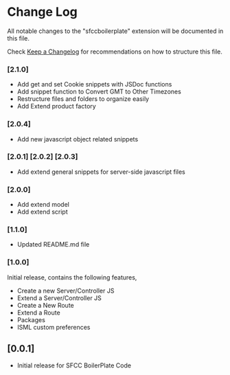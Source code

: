 # Change Log

All notable changes to the "sfccboilerplate" extension will be documented in this file.

Check [Keep a Changelog](http://keepachangelog.com/) for recommendations on how to structure this file.

### [2.1.0]
* Add get and set Cookie snippets with JSDoc functions
* Add snippet function to Convert GMT to Other Timezones
* Restructure files and folders to organize easily
* Add Extend product factory
### [2.0.4]
* Add new javascript object related snippets
### [2.0.1] [2.0.2] [2.0.3]
* Add extend general snippets for server-side javascript files
### [2.0.0]
* Add extend model
* Add extend script
### [1.1.0]
* Updated README.md file
### [1.0.0]

Initial release, contains the following features,
* Create a new Server/Controller JS
* Extend a Server/Controller JS
* Create a New Route
* Extend a Route
* Packages
* ISML custom preferences
## [0.0.1]

- Initial release for SFCC BoilerPlate Code